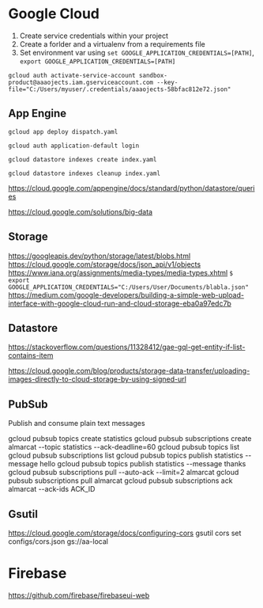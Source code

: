 # Google Cloud

1. Create service credentials within your project
2. Create a forlder and a virtualenv from a requirements file
2. Set environment var using `set GOOGLE_APPLICATION_CREDENTIALS=[PATH]`, `export GOOGLE_APPLICATION_CREDENTIALS=[PATH]`

`gcloud auth activate-service-account sandbox-product@aaaojects.iam.gserviceaccount.com --key-file="C:/Users/myuser/.credentials/aaaojects-58bfac812e72.json"`

## App Engine

`gcloud app deploy dispatch.yaml`

`gcloud auth application-default login`

`gcloud datastore indexes create index.yaml`

`gcloud datastore indexes cleanup index.yaml`

https://cloud.google.com/appengine/docs/standard/python/datastore/queries

https://cloud.google.com/solutions/big-data


## Storage

https://googleapis.dev/python/storage/latest/blobs.html
https://cloud.google.com/storage/docs/json_api/v1/objects
https://www.iana.org/assignments/media-types/media-types.xhtml
`$ export GOOGLE_APPLICATION_CREDENTIALS="C:/Users/User/Documents/blabla.json"`
https://medium.com/google-developers/building-a-simple-web-upload-interface-with-google-cloud-run-and-cloud-storage-eba0a97edc7b


## Datastore

https://stackoverflow.com/questions/11328412/gae-gql-get-entity-if-list-contains-item

https://cloud.google.com/blog/products/storage-data-transfer/uploading-images-directly-to-cloud-storage-by-using-signed-url

## PubSub

Publish and consume plain text messages

gcloud pubsub topics create statistics
gcloud pubsub subscriptions create almarcat --topic statistics --ack-deadline=60
gcloud pubsub topics list
gcloud pubsub subscriptions list
gcloud pubsub topics publish statistics --message hello
gcloud pubsub topics publish statistics --message thanks
gcloud pubsub subscriptions pull --auto-ack --limit=2 almarcat
gcloud pubsub subscriptions pull almarcat
gcloud pubsub subscriptions ack almarcat --ack-ids ACK_ID

## Gsutil

https://cloud.google.com/storage/docs/configuring-cors
gsutil cors set configs/cors.json gs://aa-local

# Firebase

https://github.com/firebase/firebaseui-web